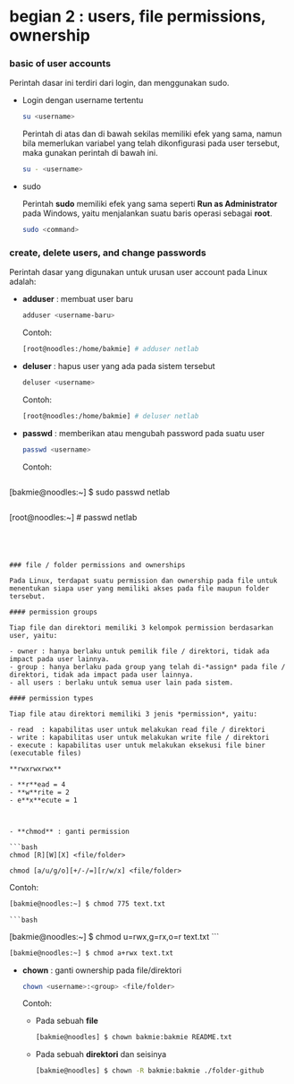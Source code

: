 # begian 2 : users, file permissions, ownership

### basic of user accounts

Perintah dasar ini terdiri dari login, dan menggunakan sudo.

- Login dengan username tertentu

    ```bash
    su <username>
    ```

    Perintah di atas dan di bawah sekilas memiliki efek yang sama, namun bila memerlukan variabel yang telah dikonfigurasi pada user tersebut, maka gunakan perintah di bawah ini.

    ```bash
    su - <username>
    ```

- sudo

  Perintah **sudo** memiliki efek yang sama seperti **Run as Administrator** pada Windows, yaitu menjalankan suatu baris operasi sebagai **root**.

  ```bash
  sudo <command>
  ```

  

### create, delete users, and change passwords

Perintah dasar yang digunakan untuk urusan user account pada Linux adalah:

- **adduser**	: membuat user baru

  ```bash
  adduser <username-baru>
  ```

  Contoh: 

  ```bash
  [root@noodles:/home/bakmie] # adduser netlab
  ```


- **deluser**	: hapus user yang ada pada sistem tersebut

  ```bash
  deluser <username>
  ```

  Contoh: 

  ```bash
  [root@noodles:/home/bakmie] # deluser netlab
  ```
  
- **passwd**	: memberikan atau mengubah password pada suatu user

  ```bash
  passwd <username>
  ```
  Contoh: 

  ```bash
[bakmie@noodles:~] $ sudo passwd netlab
  ```
  
  ```
  [root@noodles:~] # passwd netlab
  ```
  



### file / folder permissions and ownerships

Pada Linux, terdapat suatu permission dan ownership pada file untuk menentukan siapa user yang memiliki akses pada file maupun folder tersebut.

#### permission groups

Tiap file dan direktori memiliki 3 kelompok permission berdasarkan user, yaitu:

- owner	: hanya berlaku untuk pemilik file / direktori, tidak ada impact pada user lainnya.
- group	: hanya berlaku pada group yang telah di-*assign* pada file / direktori, tidak ada impact pada user lainnya.
- all users : berlaku untuk semua user lain pada sistem.

#### permission types

Tiap file atau direktori memiliki 3 jenis *permission*, yaitu:

- read	: kapabilitas user untuk melakukan read file / direktori
- write	: kapabilitas user untuk melakukan write file / direktori
- execute : kapabilitas user untuk melakukan eksekusi file biner (executable files)

**rwxrwxrwx**

- **r**ead = 4
- **w**rite = 2
- e**x**ecute = 1



- **chmod**	: ganti permission

  ```bash
  chmod [R][W][X] <file/folder>
  ```

  ```
  chmod [a/u/g/o][+/-/=][r/w/x] <file/folder>
  ```

  Contoh: 

  ```bash
  [bakmie@noodles:~] $ chmod 775 text.txt 
  ```
    ```bash
  [bakmie@noodles:~] $ chmod u=rwx,g=rx,o=r text.txt 
    ```
  
  ```bash
  [bakmie@noodles:~] $ chmod a+rwx text.txt 
  ```

- **chown**	: ganti ownership pada file/direktori

  ```bash
  chown <username>:<group> <file/folder>
  ```
  Contoh: 

  - Pada sebuah **file**

    ```bash
    [bakmie@noodles] $ chown bakmie:bakmie README.txt
    ```

  - Pada sebuah **direktori** dan seisinya

    ```bash
    [bakmie@noodles] $ chown -R bakmie:bakmie ./folder-github
    ```
    
  
